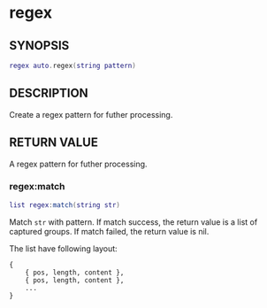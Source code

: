 # regex

## SYNOPSIS

```lua
regex auto.regex(string pattern)
```

## DESCRIPTION

Create a regex pattern for futher processing.

## RETURN VALUE

A regex pattern for futher processing.

### regex:match

```lua
list regex:match(string str)
```

Match `str` with pattern. If match success, the return value is a list of captured groups. If match failed, the return value is nil.

The list have following layout:

```
{
    { pos, length, content },
    { pos, length, content },
    ...
}
```
